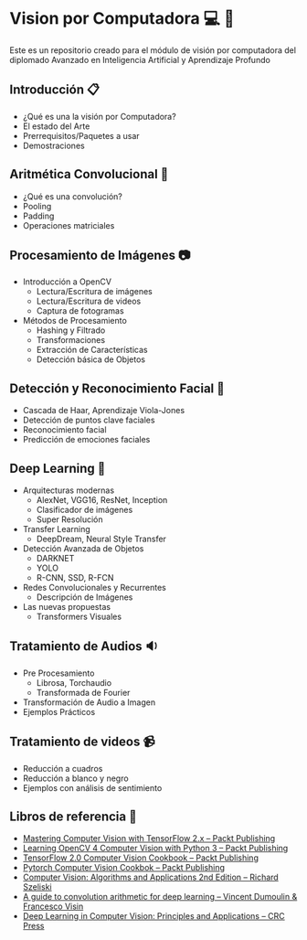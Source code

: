 # Vision por Computadora :computer: :eyes:
Este es un repositorio creado para el módulo de visión por computadora del diplomado Avanzado en Inteligencia Artificial y Aprendizaje Profundo

## Introducción :clipboard:
- ¿Qué es una la visión por Computadora?
- El estado del Arte
- Prerrequisitos/Paquetes a usar
- Demostraciones

## Aritmética Convolucional :page_with_curl:
- ¿Qué es una convolución?
- Pooling
- Padding
- Operaciones matriciales

## Procesamiento de Imágenes :camera:
- Introducción a  OpenCV
    - Lectura/Escritura de imágenes
    - Lectura/Escritura de videos
    - Captura de fotogramas
- Métodos de Procesamiento
    - Hashing y Filtrado
    - Transformaciones
    - Extracción de Características
    - Detección básica de Objetos

## Detección y Reconocimiento Facial :busts_in_silhouette:
- Cascada de Haar, Aprendizaje Viola-Jones
- Detección de puntos clave faciales
- Reconocimiento facial
- Predicción de emociones faciales

## Deep Learning :brain:
- Arquitecturas modernas
    - AlexNet, VGG16, ResNet, Inception
    - Clasificador de imágenes
    - Super Resolución
- Transfer Learning
    - DeepDream, Neural Style Transfer
- Detección Avanzada de Objetos
    - DARKNET
    - YOLO
    - R-CNN, SSD, R-FCN
- Redes Convolucionales y Recurrentes
    - Descripción de Imágenes
- Las nuevas propuestas
    - Transformers Visuales

## Tratamiento de Audios :sound:
- Pre Procesamiento
    - Librosa, Torchaudio
    - Transformada de Fourier
- Transformación de Audio a Imagen
- Ejemplos Prácticos

## Tratamiento de videos :video_camera:
- Reducción a cuadros
- Reducción a blanco y negro
- Ejemplos con análisis de sentimiento

## Libros de referencia :pushpin:
- [Mastering Computer Vision with TensorFlow 2.x – Packt Publishing](https://www.packtpub.com/product/mastering-computer-vision-with-tensorflow-2-x/9781838827069)
- [Learning OpenCV 4 Computer Vision with Python 3 – Packt Publishing](https://www.packtpub.com/product/learning-opencv-4-computer-vision-with-python-3-third-edition/9781789531619)
- [TensorFlow 2.0 Computer Vision Cookbook – Packt Publishing](https://www.packtpub.com/product/tensorflow-2-0-computer-vision-cookbook/9781838829131)
- [Pytorch Computer Vision Cookbok – Packt Publishing](https://www.packtpub.com/data/pytorch-computer-vision-cookbook?utm_source=github&utm_medium=repository&utm_campaign=9781838644833)
- [Computer Vision: Algorithms and Applications 2nd Edition – Richard Szeliski](https://szeliski.org/Book/)
- [A guide to convolution arithmetic for deep learning – Vincent Dumoulin & Francesco Visin](https://arxiv.org/pdf/1603.07285.pdf)
- [Deep Learning in Computer Vision: Principles and Applications – CRC Press](https://www.routledge.com/Deep-Learning-in-Computer-Vision-Principles-and-Applications/Hassaballah-Awad/p/book/9781032242859)
